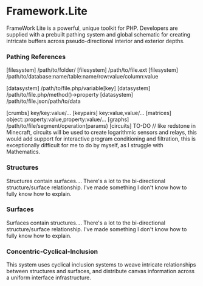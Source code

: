# Framework.Lite
FrameWork Lite is a powerful, unique toolkit for PHP. Developers are supplied with a prebuilt pathing system and global schematic for creating intricate buffers across pseudo-directional interior and exterior depths.

### Pathing References
[filesystem] /path/to/folder/
[filesystem] /path/to/file.ext
[filesystem] /path/to/database:name/table:name/row:value/column:value

[datasystem] /path/to/file.php/variable[key]
[datasystem] /path/to/file.php/method()->property
[datasystem] /path/to/file.json/path/to/data

[crumbs] key/key:value/...
[keypairs] key:value,value/...
[matrices] object::property:value,property:value/...
[graphs] /path/to/file/segment/operation(params)
[circuits] TO-DO // like redstone in Minecraft, circuits will be used to create logarithmic sensors and relays, this would add support for interactive program conditioning and filtration, this is exceptionally difficult for me to do by myself, as I struggle with Mathematics.

### Structures

Structures contain surfaces.... There's a lot to the bi-directional structure/surface relationship. I've made something I don't know how to fully know how to explain.

### Surfaces

Surfaces contain structures.... There's a lot to the bi-directional structure/surface relationship. I've made something I don't know how to fully know how to explain.

### Concentric-Cyclical-Inclusion

This system uses cyclical inclusion systems to weave intricate relationships between structures and surfaces, and distribute canvas information across a uniform interface infrastructure.
